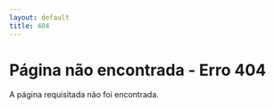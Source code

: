 ```yaml
---
layout: default
title: 404
---
```

<div class="alert center" style="margin-top: 1em">
    <hgroup>
      <h1>Página não encontrada - Erro 404</h1>
      <p>A página requisitada não foi encontrada.</p>
    </hgroup>
</div>

